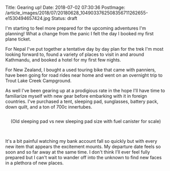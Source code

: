 Title: Gearing up!
Date: 2018-07-02 07:30:36
PostImage: /article_images/2018/07/20180628_1049033762508356711262655-e1530494657424.jpg
Status: draft

I'm starting to feel more prepared for the upcoming adventures I'm planning! What a change from the panic I felt the day I booked my first plane ticket.

For Nepal I've put together a tentative day by day plan for the trek I'm most looking forward to, found a variety of places to visit in and around Kathmandu, and booked a hotel for my first few nights.

For New Zealand, I bought a used touring bike that came with panniers, have been going for road rides near home and went on an overnight trip to Trout Lake Creek Campground.

As well I've been gearing up at a prodigious rate in the hope I'll have time to familiarize myself with new gear before embarking with it in foreign countries. I've purchased a tent, sleeping pad, sunglasses, battery pack, down quilt, and a ton of 700c innertubes.

<img class="wp-image-702 size-medium aligncenter" src="/images/article_images/2018/07/20180628_1049033762508356711262655-e1530494657424.jpg" alt="" />

<p style="text-align: center;">(Old sleeping pad vs new sleeping pad size with fuel canister for scale)</p>

<br>

It's a bit painful watching my bank account fall so quickly but with every new item that appears the excitement mounts. My departure date feels so soon and so far away at the same time. I don't think I'll ever feel fully prepared but I can't wait to wander off into the unknown to find new faces in a plethora of new places.